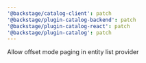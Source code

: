 ```yaml
---
'@backstage/catalog-client': patch
'@backstage/plugin-catalog-backend': patch
'@backstage/plugin-catalog-react': patch
'@backstage/plugin-catalog': patch
---
```


Allow offset mode paging in entity list provider
